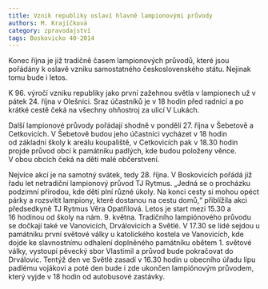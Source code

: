 ```yaml
---
title: Vznik republiky oslaví hlavně lampionovými průvody
authors: M. Krajíčková
category: zpravodajství
tags: Boskovicko 40-2014 
---
```


Konec října je již tradičně časem lampionových průvodů, které jsou pořádány k oslavě vzniku samostatného československého státu. Nejinak tomu bude i letos.

K 96. výročí vzniku republiky  jako první zažehnou světla v lampionech už v pátek 24. října v Olešnici. Sraz účastníků je v 18 hodin před radnicí a po krátké cestě čeká na všechny ohňostroj za ulicí V Lukách.

Další lampionové průvody pořádají shodně v pondělí 27. října v Šebetově a Cetkovicích. V Šebetově budou jeho účastníci vycházet v 18 hodin od základní školy k areálu koupaliště, v Cetkovicích pak v 18.30 hodin projde průvod obcí k památníku padlých, kde budou položeny věnce. V obou obcích čeká na děti malé občerstvení.

Nejvíce akcí je na samotný svátek, tedy 28. října. V Boskovicích pořádá již řadu let netradiční lampionový průvod TJ Rytmus. „Jedná se o procházku podzimní přírodou, kde dětí plní různé úkoly. Na konci cesty si mohou opéct párky a rozsvítit lampiony, které dostanou na cestu domů,“ přiblížila akci předsedkyně TJ Rytmus Věra Opatřilová. Letos je start mezi 15.30 a 16 hodinou od školy na nám. 9. května. Tradičního lampiónového průvodu se dočkají také ve Vanovicích, Drválovicích a Světlé. V 17.30 se lidé sejdou u památníku první světové války u katolického kostela ve Vanovicích, kde dojde ke slavnostnímu odhalení doplněného památníku obětem 1. světové války, vystoupí pěvecký sbor Vlastimil a průvod bude pokračovat do Drválovic. Tentýž den ve Světlé zasadí v 16.30 hodin u obecního úřadu lípu padlému vojákovi a poté den bude i zde ukončen lampiónovým průvodem, který vyjde v 18 hodin od autobusové zastávky.